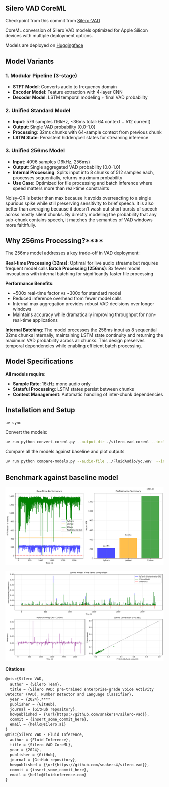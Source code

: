 ## Silero VAD CoreML

Checkpoint from this commit from [Silero-VAD](https://github.com/snakers4/silero-vad/tree/fba061dc5559f696e62171e9a0741782b0fdc23c)

CoreML conversion of Silero VAD models optimized for Apple Silicon devices with multiple deployment options.

Models are deployed on [Huggingface](https://huggingface.co/FluidInference/silero-vad-coreml)

## Model Variants

### 1. Modular Pipeline (3-stage)
- **STFT Model**: Converts audio to frequency domain
- **Encoder Model**: Feature extraction with 4-layer CNN
- **Decoder Model**: LSTM temporal modeling + final VAD probability

### 2. Unified Standard Model
- **Input**: 576 samples (16kHz, ~36ms total: 64 context + 512 current)
- **Output**: Single VAD probability [0.0-1.0]
- **Processing**: 32ms chunks with 64-sample context from previous chunk
- **LSTM State**: Persistent hidden/cell states for streaming inference

### 3. Unified 256ms Model
- **Input**: 4096 samples (16kHz, 256ms)
- **Output**: Single aggregated VAD probability [0.0-1.0]
- **Internal Processing**: Splits input into 8 chunks of 512 samples each, processes sequentially, returns maximum probability
- **Use Case**: Optimized for file processing and batch inference where speed matters more than real-time constraints

Noisy-OR is better than max because it avoids overreacting to a single spurious spike while still preserving sensitivity to brief speech. It is also better than averaging because it doesn’t wash out short bursts of speech across mostly silent chunks. By directly modeling the probability that any sub-chunk contains speech, it matches the semantics of VAD windows more faithfully.


## Why 256ms Processing?****

The 256ms model addresses a key trade-off in VAD deployment:

**Real-time Processing (32ms)**: Optimal for live audio streams but requires frequent model calls
**Batch Processing (256ms)**: 8x fewer model invocations with internal batching for significantly faster file processing

**Performance Benefits**:
- ~500x real-time factor vs ~300x for standard model
- Reduced inference overhead from fewer model calls
- Internal max aggregation provides robust VAD decisions over longer windows
- Maintains accuracy while dramatically improving throughput for non-real-time applications

**Internal Batching**: The model processes the 256ms input as 8 sequential 32ms chunks internally, maintaining LSTM state continuity and returning the maximum VAD probability across all chunks. This design preserves temporal dependencies while enabling efficient batch processing.

## Model Specifications

**All models require**:
- **Sample Rate**: 16kHz mono audio only
- **Stateful Processing**: LSTM states persist between chunks
- **Context Management**: Automatic handling of inter-chunk dependencies

## Installation and Setup

```bash
uv sync

```

Convert the models:

```bash
uv run python convert-coreml.py --output-dir ./silero-vad-coreml --include-256ms
```

Compare all the models against baseline and plot outputs

```bash
uv run python compare-models.py --audio-file ../FluidAudio/yc.wav  --include-256ms --output-dir  ./plots --coreml-dir ./silero-vad-coreml
```

## Benchmark against baseline model

![plots/speed.png](plots/speed.png)

![plots/comparison.png](plots/comparison.png)


**Citations**

```
@misc{Silero VAD,
  author = {Silero Team},
  title = {Silero VAD: pre-trained enterprise-grade Voice Activity Detector (VAD), Number Detector and Language Classifier},
  year = {2024},****
  publisher = {GitHub},
  journal = {GitHub repository},
  howpublished = {\url{https://github.com/snakers4/silero-vad}},
  commit = {insert_some_commit_here},
  email = {hello@silero.ai}
}
@misc{Silero VAD - Fluid Inference,
  author = {Fluid Inference},
  title = {Silero VAD CoreML},
  year = {2024},
  publisher = {GitHub},
  journal = {GitHub repository},
  howpublished = {\url{https://github.com/snakers4/silero-vad}},
  commit = {insert_some_commit_here},
  email = {hello@fluidinference.com}
}
```

